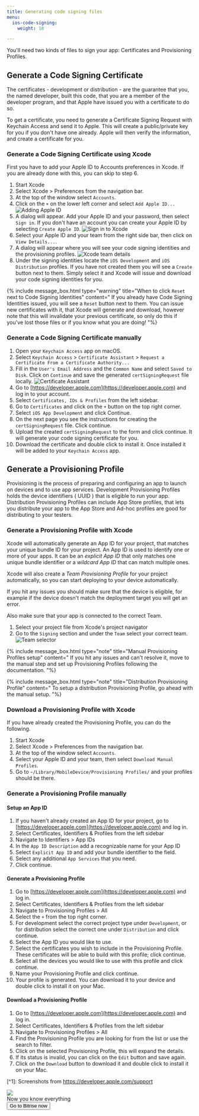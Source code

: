 ```yaml
---
title: Generating code signing files
menu:
  ios-code-signing:
    weight: 18

---
```

You'll need two kinds of files to sign your app: Certificates and Provisioning Profiles.

## Generate a Code Signing Certificate

The certificates - development or distribution - are the guarantee that you, the named developer, built this code, that you are a member of the developer program, and that Apple have issued you with a certificate to do so.

To get a certificate, you need to generate a Certificate Signing Request with Keychain Access and send it to Apple. This will create a public/private key for you if you don't have one already. Apple will then verify the information, and create a certificate for you.

### Generate a Code Signing Certificate using Xcode

First you have to add your Apple ID to Accounts preferences in Xcode. If you are already done with this, you can skip to step 6.

1. Start Xcode
2. Select Xcode > Preferences from the navigation bar.
3. At the top of the window select `Accounts`.
4. Click on the `+` on the lower left corner and select `Add Apple ID...`
   ![Adding Apple ID](/img/code-signing/ios-code-signing/xcode_adding_account.png)
5. A dialog will appear. Add your Apple ID and your password, then select `Sign in`. If you don't have an account you can create your Apple ID by selecting `Create Apple ID`.
   ![Sign in to Xcode](/img/code-signing/ios-code-signing/xcode_sign_in.png)
6. Select your Apple ID and your team from the right side bar, then click on `View Details...`.
7. A dialog will appear where you will see your code signing identities and the provisioning profiles.
   ![Xcode team details](/img/code-signing/ios-code-signing/xcode_signing_files.png)
8. Under the signing identities locate the `iOS Development` and `iOS Distribution` profiles. If you have not created them you will see a `Create` button next to them. Simply select it and Xcode will issue and download your code signing identities for you.

{% include message_box.html type="warning" title="When to click `Reset` next to Code Signing Identities" content=" If you already have Code Signing Identities issued, you will see a `Reset` button next to them. You can issue new certificates with it, that Xcode will generate and download, however note that this will invalidate your previous certificate, so only do this if you've lost those files or if you know what you are doing!
"%}

### Generate a Code Signing Certificate manually

 1. Open your `Keychain Access` app on macOS.
 2. Select `Keychain Access` > `Certificate Assistant` > `Request a Certificate From a Certificate Authority...`
 3. Fill in the `User's Email Address` and the `Common Name` and select `Saved to Disk`. Click on `Continue` and save the generated `certSigningRequest` file locally.
    ![Certificate Assistant](/img/code-signing/ios-code-signing/certificate_assistant.png)
 4. Go to [https://developer.apple.com](https://developer.apple.com) and log in to your account.
 5. Select `Certificates, IDs & Profiles` from the left sidebar.
 6. Go to `Certificates` and click on the `+` button on the top right corner.
 7. Select `iOS App Development` and click Continue.
 8. On the next page you see the instructions for creating the `certSigningRequest` file. Click continue.
 9. Upload the created `certSigningRequest` to the form and click continue. It will generate your code signing certificate for you.
10. Download the certificate and double click to install it. Once installed it will be added to your `Keychain Access` app.

## Generate a Provisioning Profile

Provisioning is the process of preparing and configuring an app to launch on devices and to use app services. Development Provisioning Profiles holds the device identifiers ( UUID ) that is eligible to run your app. Distribution Provisioning Profiles can include App Store profiles, that lets you distribute your app to the App Store and Ad-hoc profiles are good for distributing to your testers.

### Generate a Provisioning Profile with Xcode

Xcode will automatically generate an App ID for your project, that matches your unique bundle ID for your project. An App ID is used to identify one or more of your apps. It can be an _explicit App ID_ that only matches one unique bundle identifier or a _wildcard App ID_ that can match multiple ones.

Xcode will also create a _Team Provisioning Profile_ for your project automatically, so you can start deploying to your device automatically.

If you hit any issues you should make sure that the device is eligible, for example if the device doesn't match the deployment target you will get an error.

Also make sure that your app is connected to the correct Team.

1. Select your project file from Xcode's project navigator
2. Go to the `Signing` section and under the `Team` select your correct team.
   ![Team selector](/img/code-signing/ios-code-signing/xcode_team_selector.png)

{% include message_box.html type="note" title="Manual Provisioning Profiles setup" content=" If you hit any issues and can't resolve it, move to the manual step and set up Provisioning Profiles following the documentation. "%}

{% include message_box.html type="note" title="Distribution Provisioning Profile" content=" To setup a distribution Provisioning Profile, go ahead with the manual setup. "%}

### Download a Provisioning Profile with Xcode

If you have already created the Provisioning Profile, you can do the following.

1. Start Xcode
2. Select Xcode > Preferences from the navigation bar.
3. At the top of the window select `Accounts`.
4. Select your Apple ID and your team, then select `Download Manual Profiles`.
5. Go to `~/Library/MobileDevice/Provisioning Profiles/` and your profiles should be there.

### Generate a Provisioning Profile manually

#### Setup an App ID

1. If you haven't already created an App ID for your project, go to [https://developer.apple.com](https://developer.apple.com) and log in.
2. Select Certificates, Identifiers & Profiles from the left sidebar
3. Navigate to Identifiers > App IDs
4. In the `App ID Description` add a recognizable name for your App ID
5. Select `Explicit App ID` and add your bundle identifier to the field.
6. Select any additional `App Services` that you need.
7. Click continue.

#### Generate a Provisioning Profile

 1. Go to [https://developer.apple.com](https://developer.apple.com) and log in.
 2. Select Certificates, Identifiers & Profiles from the left sidebar
 3. Navigate to Provisioning Profiles > All
 4. Select the `+` from the top right corner.
 5. For development select the correct project type under `Development`, or for distribution select the correct one under `Distribution` and click continue.
 6. Select the App ID you would like to use.
 7. Select the certificates you wish to include in the Provisioning Profile. These certificates will be able to build with this profile; click continue.
 8. Select all the devices you would like to use with this profile and click continue.
 9. Name your Provisioning Profile and click continue.
10. Your profile is generated. You can download it to your device and double click to install it on your Mac.

#### Download a Provisioning Profile

1. Go to [https://developer.apple.com](https://developer.apple.com) and log in.
2. Select Certificates, Identifiers & Profiles from the left sidebar
3. Navigate to Provisioning Profiles > All
4. Find the Provisioning Profile you are looking for from the list or use the search to filter.
5. Click on the selected Provisioning Profile, this will expand the details.
6. If its status is invalid, you can click on the `Edit` button and save again.
7. Click on the `Download` button to download it and double click to install it on your Mac.

\[^1\]: Screenshots from https://developer.apple.com/support

<div class="banner">
	<img src="/assets/images/banner-bg-888x170.png" style="border: none;">
	<div class="deploy-text">Now you know everything</div>
	<a target="_blank" href="https://app.bitrise.io/dashboard/builds"><button class="button">Go to Bitrise now</button></a>
</div>